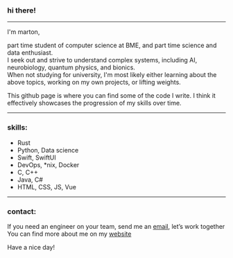 ### hi there! 

---

I'm marton,

part time student of computer science at BME, and part time science and data enthusiast. <br>
I seek out and strive to understand complex systems, including AI, neurobiology, quantum physics, and bionics. <br>
When not studying for university, I'm most likely either learning about the above topics, working on my own projects, or lifting weights. 

This github page is where you can find some of the code I write. I think it effectively showcases the progression of my skills over time.

---

### skills:

* Rust
* Python, Data science
* Swift, SwiftUI
* DevOps, *nix, Docker
* C, C++
* Java, C#
* HTML, CSS, JS, Vue

---

### contact:

If you need an engineer on your team, send me an [email](mailto:marton@csutora.com), let’s work together <br>
You can find more about me on my [website](https://csutora.com)

Have a nice day!
